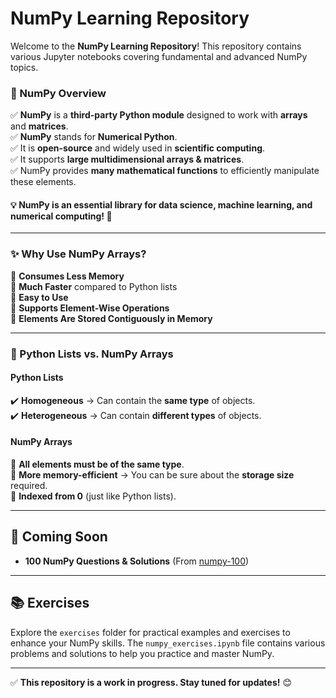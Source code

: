 # NumPy Learning Repository
Welcome to the **NumPy Learning Repository**! This repository contains various Jupyter notebooks covering fundamental and advanced NumPy topics.

### 📌 NumPy Overview

✅ **NumPy** is a **third-party Python module** designed to work with **arrays** and **matrices**.  
✅ **NumPy** stands for **Numerical Python**.  
✅ It is **open-source** and widely used in **scientific computing**.  
✅ It supports **large multidimensional arrays & matrices**.  
✅ NumPy provides **many mathematical functions** to efficiently manipulate these elements.  

#### 💡 **NumPy is an essential library for data science, machine learning, and numerical computing! 🚀**
---

### ✨ Why Use NumPy Arrays?

🔹 **Consumes Less Memory**  
🔹 **Much Faster** compared to Python lists  
🔹 **Easy to Use**  
🔹 **Supports Element-Wise Operations**  
🔹 **Elements Are Stored Contiguously in Memory**  

---

### 📌 Python Lists vs. NumPy Arrays  

#### **Python Lists**  
✔️ **Homogeneous** → Can contain the **same type** of objects.  
✔️ **Heterogeneous** → Can contain **different types** of objects.  

#### **NumPy Arrays**  
🔹 **All elements must be of the same type**.  
🔹 **More memory-efficient** → You can be sure about the **storage size** required.  
🔹 **Indexed from 0** (just like Python lists).  

---

## 🎯 Coming Soon 
- **100 NumPy Questions & Solutions** (From [numpy-100](https://github.com/rougier/numpy-100))

---

## 📚 Exercises
Explore the `exercises` folder for practical examples and exercises to enhance your NumPy skills. The `numpy_exercises.ipynb` file contains various problems and solutions to help you practice and master NumPy.

---
✅ **This repository is a work in progress. Stay tuned for updates!** 😊
